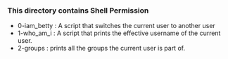 ### This directory contains Shell Permission
* 0-iam_betty
:  A script that switches the current user to another user
* 1-who_am_i
:  A script that prints the effective username of the current user.
* 2-groups
:  prints all the groups the current user is part of.
